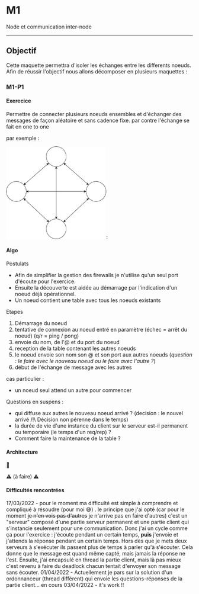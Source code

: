 # M1
Node et communication inter-node

---

## Objectif

Cette maquette permettra d'isoler les échanges entre les differents noeuds.
Afin de réussir l'objectif nous allons décomposer en plusieurs maquettes :

### M1-P1 


#### Exerecice

Permettre de connecter plusieurs noeuds ensembles et d'échanger des messages de façon aléatoire et sans cadence fixe.
par contre l'échange se fait en one to one

par exemple : 

<img alt="Schema" height="250" src="img/M1/M1-P1-ex.jpg"/>:

#### Algo 

Postulats
- Afin de simplifier la gestion des firewalls je n'utilise qu'un seul port d'écoute pour l'exercice.
- Ensuite la découverte est aidée au démarrage par l'indication d'un noeud déjà opérationnel.
- Un noeud contient une table avec tous les noeuds existants 

Etapes
1. Démarrage du noeud
2. tentative de connexion au noeud entré en paramètre (échec = arrêt du noeud) (q/r = ping / pong)
3. envoie du nom, de l'@ et du port du noeud
4. reception de la table contenant les autres noeuds
5. le noeud envoie son nom son @ et son port aux autres noeuds (_question : le faire avec le nouveau noeud
ou le faire avec l'autre ?_)
6. début de l'échange de message avec les autres


cas particulier : 
- un noeud seul attend un autre pour commencer

Questions en suspens :
- qui diffuse aux autres le nouveau noeud arrivé ? (decision : le nouvel arrivé /!\ Décision non pérenne dans le temps)
- la durée de vie d'une instance du client sur le serveur est-il permanent ou temporaire (le temps d'un req/rep) ?
- Comment faire la maintenance de la table ?

#### Architecture

:construction: 

:warning: (à faire) :warning:


#### Difficultés rencontrées
17/03/2022 - pour le moment ma difficulté est simple à comprendre et compliqué à résoudre (pour moi :sweat_smile:) .
le principe que j'ai opté (car pour le moment ~~je n'en vois pas d'autres~~ je n'arrive pas en faire d'autres) c'est un "serveur" composé d'une partie serveur permanent et une partie client qui s'instancie seulement pour une communication.
Donc j'ai un cycle comme ça pour l'exercice : j'écoute pendant un certain temps, **puis** j'envoie et j'attends la réponse pendant un certain temps. Hors dès que je mets deux serveurs à s'exécuter ils passent plus de temps à parler qu'à s'écouter. Cela donne que le message est quand même capté, mais jamais la réponse ne l'est.
Ensuite, j'ai encapsulé en thread la partie client, mais là pas mieux c'est revenu à faire du deadlock chacun tentait d'envoyer son message sans écouter. 
01/04/2022 - Actuellement je pars sur la solution d'un ordonnanceur (thread différent) qui envoie les questions-réponses de la partie client... en cours
03/04/2022 - it's work !!

